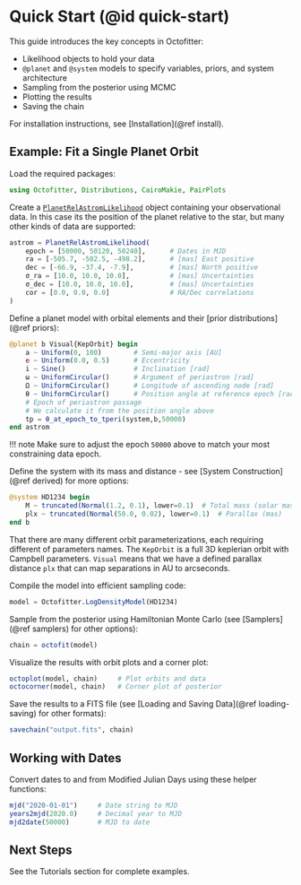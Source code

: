 # Quick Start (@id quick-start)

This guide introduces the key concepts in Octofitter: 
* Likelihood objects to hold your data
* `@planet` and `@system` models to specify variables, priors, and system architecture
* Sampling from the posterior using MCMC
* Plotting the results
* Saving the chain

For installation instructions, see [Installation](@ref install).


## Example: Fit a Single Planet Orbit 

Load the required packages:
```julia
using Octofitter, Distributions, CairoMakie, PairPlots
```

Create a [`PlanetRelAstromLikelihood`](@ref) object containing your observational data. In this case its the position of the planet relative to the star, but many other kinds of data are supported:
```julia
astrom = PlanetRelAstromLikelihood(
    epoch = [50000, 50120, 50240],      # Dates in MJD
    ra = [-505.7, -502.5, -498.2],      # [mas] East positive
    dec = [-66.9, -37.4, -7.9],         # [mas] North positive
    σ_ra = [10.0, 10.0, 10.0],          # [mas] Uncertainties
    σ_dec = [10.0, 10.0, 10.0],         # [mas] Uncertainties
    cor = [0.0, 0.0, 0.0]               # RA/Dec correlations
)
```

Define a planet model with orbital elements and their [prior distributions](@ref priors):
```julia
@planet b Visual{KepOrbit} begin
    a ~ Uniform(0, 100)        # Semi-major axis [AU]
    e ~ Uniform(0.0, 0.5)      # Eccentricity  
    i ~ Sine()                 # Inclination [rad]
    ω ~ UniformCircular()      # Argument of periastron [rad]
    Ω ~ UniformCircular()      # Longitude of ascending node [rad]
    θ ~ UniformCircular()      # Position angle at reference epoch [rad]
    # Epoch of periastron passage
    # We calculate it from the position angle above
    tp = θ_at_epoch_to_tperi(system,b,50000)  
end astrom
```

!!! note
    Make sure to adjust the epoch `50000` above to match your most constraining data epoch.

Define the system with its mass and distance - see [System Construction](@ref derived) for more options:
```julia
@system HD1234 begin
    M ~ truncated(Normal(1.2, 0.1), lower=0.1)  # Total mass (solar masses)
    plx ~ truncated(Normal(50.0, 0.02), lower=0.1)  # Parallax (mas)
end b
```

That there are many different orbit parameterizations, each requiring different of parameters names. The `KepOrbit` is a full 3D keplerian orbit with Campbell parameters. `Visual` means that we have a defined parallax distance `plx` that can map separations in AU to arcseconds.

Compile the model into efficient sampling code:
```julia
model = Octofitter.LogDensityModel(HD1234)
```

Sample from the posterior using Hamiltonian Monte Carlo (see [Samplers](@ref samplers) for other options):
```julia
chain = octofit(model)
```

Visualize the results with orbit plots and a corner plot:
```julia
octoplot(model, chain)     # Plot orbits and data
octocorner(model, chain)   # Corner plot of posterior
```

Save the results to a FITS file (see [Loading and Saving Data](@ref loading-saving) for other formats):
```julia
savechain("output.fits", chain)
```

## Working with Dates

Convert dates to and from Modified Julian Days using these helper functions:
```julia
mjd("2020-01-01")     # Date string to MJD
years2mjd(2020.0)     # Decimal year to MJD
mjd2date(50000)       # MJD to date
```

## Next Steps
See the Tutorials section for complete examples.